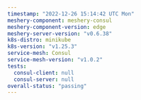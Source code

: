 ```yaml
---
timestamp: "2022-12-26 15:14:42 UTC Mon"
meshery-component: meshery-consul
meshery-component-version: edge
meshery-server-version: "v0.6.38"
k8s-distro: minikube
k8s-version: "v1.25.3"
service-mesh: Consul
service-mesh-version: "v1.0.2"
tests:
  consul-client: null
  consul-server: null
overall-status: "passing"
---
```

